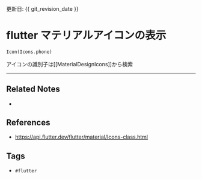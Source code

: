 更新日: {{ git_revision_date }}

# flutter マテリアルアイコンの表示
```dart
Icon(Icons.phone)
```
アイコンの識別子は[[MaterialDesignIcons]]から検索
 
---
## Related Notes
- 

## References
- https://api.flutter.dev/flutter/material/Icons-class.html

## Tags
- `#flutter`
